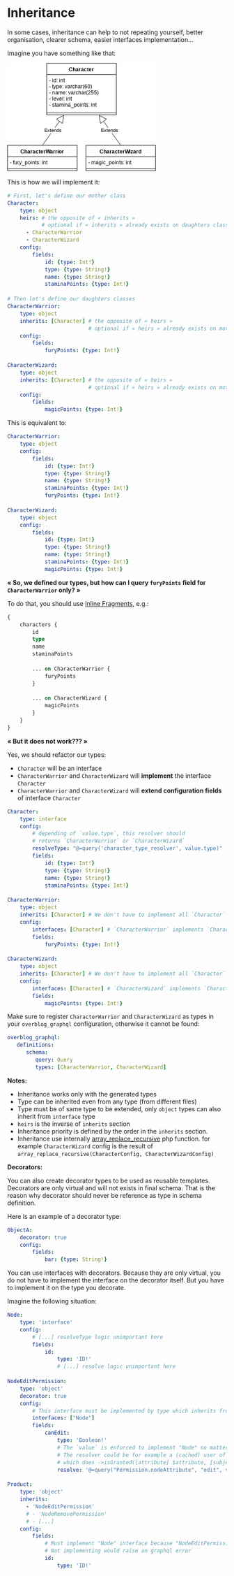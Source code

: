 Inheritance
===========

In some cases, inheritance can help to not repeating yourself, better organisation,
clearer schema, easier interfaces implementation...

Imagine you have something like that:

![](_resources/type-inheritance/class-diagram.png)

This is how we will implement it:

```yaml
# First, let's define our mother class
Character:
    type: object
    heirs: # the opposite of « inherits »
           # optional if « inherits » already exists on daughters classes
      - CharacterWarrior
      - CharacterWizard
    config:
        fields:
            id: {type: Int!}
            type: {type: String!}
            name: {type: String!}
            staminaPoints: {type: Int!}

# Then let's define our daughters classes
CharacterWarrior:
    type: object
    inherits: [Character] # the opposite of « heirs » 
                          # optional if « heirs » already exists on mother class
    config:
        fields:
            furyPoints: {type: Int!}

CharacterWizard:
    type: object
    inherits: [Character] # the opposite of « heirs » 
                          # optional if « heirs » already exists on mother class
    config:
        fields:
            magicPoints: {type: Int!}
```

This is equivalent to:

```yaml
CharacterWarrior:
    type: object
    config:
        fields:
            id: {type: Int!}
            type: {type: String!}
            name: {type: String!}
            staminaPoints: {type: Int!}
            furyPoints: {type: Int!}

CharacterWizard:
    type: object
    config:
        fields:
            id: {type: Int!}
            type: {type: String!}
            name: {type: String!}
            staminaPoints: {type: Int!}
            magicPoints: {type: Int!}
```

**« So, we defined our types, but how can I query `furyPoints` field for `CharacterWarrior` only? »**

To do that, you should use [Inline Fragments](http://graphql.org/learn/queries/#inline-fragments), e.g.:

```graphql
{
    characters {
        id
        type
        name
        staminaPoints
        
        ... on CharacterWarrior {
            furyPoints
        }
        
        ... on CharacterWizard {
            magicPoints
        }
    }
}
```

**« But it does not work??? »**

Yes, we should refactor our types:
- `Character` will be an interface
- `CharacterWarrior` and `CharacterWizard` will **implement** the interface `Character`
- `CharacterWarrior` and `CharacterWizard` will **extend configuration fields** of interface `Character`

```yaml
Character:
    type: interface
    config:
        # depending of `value.type`, this resolver should 
        # returns `CharacterWarrior` or `CharacterWizard`
        resolveType: "@=query('character_type_resolver', value.type)"
        fields:
            id: {type: Int!}
            type: {type: String!}
            name: {type: String!}
            staminaPoints: {type: Int!}

CharacterWarrior:
    type: object
    inherits: [Character] # We don't have to implement all `Character` fields
    config:
        interfaces: [Character] # `CharacterWarrior` implements `Character` interface
        fields:
            furyPoints: {type: Int!}

CharacterWizard:
    type: object
    inherits: [Character] # We don't have to implement all `Character` fields
    config:
        interfaces: [Character] # `CharacterWizard` implements `Character` interface 
        fields:
            magicPoints: {type: Int!}
```

Make sure to register `CharacterWarrior` and `CharacterWizard` as types in your `overblog_graphql` configuration, otherwise it cannot be found:
```yaml
overblog_graphql:
   definitions:
      schema:
         query: Query
         types: [CharacterWarrior, CharacterWizard]
```

**Notes:**
 * Inheritance works only with the generated types
 * Type can be inherited even from any type (from different files)
  * Type must be of same type to be extended, only `object` types can also inherit from
    `interface` type
 * `heirs` is the inverse of `inherits` section
 * Inheritance priority is defined by the order in the `inherits` section.
 * Inheritance use internally [array_replace_recursive](http://php.net/manual/en/function.array-replace-recursive.php) php function.
   for example `CharacterWizard` config is the result of
   `array_replace_recursive(CharacterConfig, CharacterWizardConfig)`

**Decorators:**

You can also create decorator types to be used as reusable templates.
Decorators are only virtual and will not exists in final schema.
That is the reason why decorator should never be reference as type in schema definition.

Here is an example of a decorator type:

```yaml
ObjectA:
    decorator: true
    config:
        fields:
            bar: {type: String!}
```

You can use interfaces with decorators. Because they are only virtual, you do not have to implement the interface on the decorator itself.
But you have to implement it on the type you decorate.

Imagine the following situation:

```yaml
Node:
    type: 'interface'
    config:
        # [...] resolveType logic unimportant here
        fields:
            id:
                type: 'ID!'
                # [...] resolve logic unimportant here

NodeEditPermission:
    type: 'object'
    decorator: true
    config:
        # This interface must be implemented by type which inherits from this decorator
        interfaces: ["Node"]
        fields:
            canEdit: 
                type: 'Boolean!'
                # The `value` is enforced to implement "Node" no matter which type uses this decorator.
                # The resolver could be for example a (cached) user of symfony/security authorization checker
                # which does ->isGranted([attribute] $attribute, [subject] $value)
                resolve: '@=query("Permission.nodeAttribute", "edit", value)'

Product:
    type: 'object'
    inherits: 
      - 'NodeEditPermission'
      # - 'NodeRemovePermission' 
      # - [...]
    config:
        fields:
            # Must implement "Node" interface because "NodeEditPermission" decorator requires it
            # Not implementing would raise an graphql error
            id:
                type: 'ID!'
```
